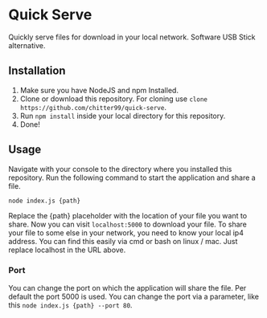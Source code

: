# Quick Serve
Quickly serve files for download in your local network. Software USB Stick alternative.

## Installation
1.	Make sure you have NodeJS and npm Installed.
2.	Clone or download this repository. For cloning use `clone https://github.com/chitter99/quick-serve`.
3.	Run `npm install` inside your local directory for this repository.
4.	Done!

## Usage
Navigate with your console to the directory where you installed this repository. Run the following command to start the application and share a file.
```
node index.js {path}
```
Replace the {path} placeholder with the location of your file you want to share. Now you can visit `localhost:5000` to download your file. To share your file to some else in your network, you need to know your local ip4 address. You can find this easily via cmd or bash on linux / mac. Just replace localhost in the URL above. 

### Port
You can change the port on which the application will share the file. Per default the port 5000 is used. You can change the port via a parameter, like this `node index.js {path} --port 80`.
